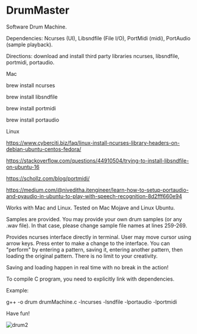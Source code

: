 # DrumMaster
Software Drum Machine.   

Dependencies: Ncurses (UI), Libsndfile (File I/O), PortMidi (midi), PortAudio (sample playback).

Directions: download and install third party libraries ncurses, libsndfile, portmidi, portaudio. 

Mac

brew install ncurses

brew install libsndfile

brew install portmidi

brew install portaudio

Linux

https://www.cyberciti.biz/faq/linux-install-ncurses-library-headers-on-debian-ubuntu-centos-fedora/

https://stackoverflow.com/questions/44910504/trying-to-install-libsndfile-on-ubuntu-16

https://schollz.com/blog/portmidi/

https://medium.com/@niveditha.itengineer/learn-how-to-setup-portaudio-and-pyaudio-in-ubuntu-to-play-with-speech-recognition-8d2fff660e94

Works with Mac and Linux.  Tested on Mac Mojave and Linux Ubuntu.

Samples are provided.  You may provide your own drum samples (or any .wav file).  In that case, please change sample file names at lines 259-269.

Provides ncurses interface directly in terminal.  User may move cursor using arrow keys.  Press enter to make a change to the interface.  You can "perform" by entering a pattern, saving it, entering another pattern, then loading the original pattern.  There is no limit to your creativity.

Saving and loading happen in real time with no break in the action!

To compile C program, you need to explicitly link with dependencies.

Example: 

g++ -o drum drumMachine.c -lncurses -lsndfile -lportaudio -lportmidi



Have fun!

![drum2](https://user-images.githubusercontent.com/23005392/55602767-05d42200-571c-11e9-8bac-65053d6fe242.png)
